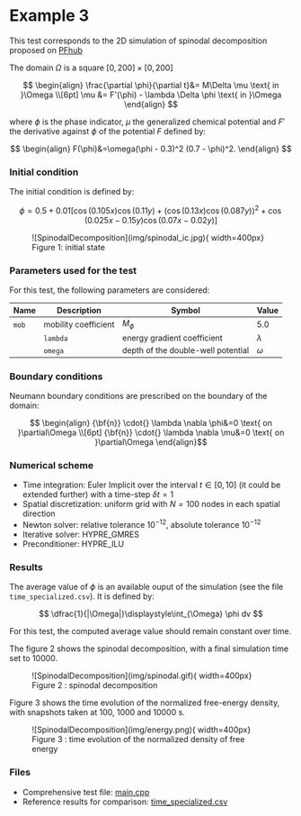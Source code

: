 
# **Example 3**

This test corresponds to the 2D simulation of spinodal decomposition proposed on [PFhub](https://pages.nist.gov/pfhub/benchmarks/benchmark1.ipynb/)

The domain $`\Omega`$ is a square $`[0,200]\times[0,200]`$

```math

\begin{align}
\frac{\partial \phi}{\partial t}&= M\Delta \mu \text{ in }\Omega 
\\[6pt]    
\mu &= F'(\phi) - \lambda \Delta \phi \text{ in }\Omega 
\end{align}

```

where $`\phi`$ is the phase indicator, $`\mu`$ the generalized chemical potential and $`F'`$ the derivative against $`\phi`$ of the potential $`F`$ defined by:

```math

\begin{align} 
F(\phi)&=\omega(\phi - 0.3)^2 (0.7 - \phi)^2.
\end{align}

```

### __Initial condition__

The initial condition is defined by:

```math

    \phi = 0.5 + 0.01  \left[\cos(0.105x)\cos(0.11y) +(\cos(0.13x)\cos(0.087y))^2+ \cos(0.025x - 0.15y)\cos(0.07x - 0.02y)\right]

```

<figure markdown="span">
    ![SpinodalDecomposition](img/spinodal_ic.jpg){  width=400px}
    <figcaption>Figure 1: initial state 
    </figcaption>
</figure>

### **Parameters used for the test**
    
For this test, the following parameters are considered:

| Name              | Description                        | Symbol       | Value                         |
| -----   | ---------------------------------- | ------------ | ----------------------------- |
| `mob` | mobility coefficient               | $`M_\phi`$   | $`5.0`$                     |
    | `lambda` | energy gradient coefficient        | $`\lambda`$  | $`2.0`$ |
    | `omega` | depth of the double-well potential | $`\omega`$   | $`5.0`$     |

### __Boundary conditions__

Neumann boundary conditions are prescribed on the boundary of the domain:

```math

\begin{align} 
{\bf{n}} \cdot{} \lambda \nabla \phi&=0 \text{ on }\partial\Omega

\\[6pt]

{\bf{n}} \cdot{} \lambda \nabla \mu&=0 \text{ on }\partial\Omega
\end{align}
```

### __Numerical scheme__

- Time integration: Euler Implicit over the interval $`t\in[0,10]`$ (it could be extended further) with a time-step $`\delta t=1`$
- Spatial discretization: uniform grid with $`N=100`$ nodes in each spatial direction
- Newton solver: relative tolerance $`10^{-12}`$, absolute tolerance $`10^{-12}`$
- Iterative solver: HYPRE_GMRES 
- Preconditioner: HYPRE_ILU


### __Results__ 

The average value of $`\phi`$ is an available ouput of the simulation (see the file `time_specialized.csv`). It is defined by:

```math

\dfrac{1}{|\Omega|}\displaystyle\int_{\Omega} \phi dv 

```

For this test, the computed average value should remain constant over time.

The figure 2 shows the spinodal decomposition, with a final simulation time set to $`10000`$. 

<figure markdown="span">
    ![SpinodalDecomposition](img/spinodal.gif){  width=400px}
    <figcaption>Figure 2 : spinodal decomposition
    </figcaption>
</figure>

Figure 3 shows the time evolution of the normalized free-energy density, with snapshots taken at $`100`$, $`1000`$ and $`10000`$ s.

<figure markdown="span">
    ![SpinodalDecomposition](img/energy.png){  width=400px}
    <figcaption>Figure 3 : time evolution of the normalized density of free energy
    </figcaption>
</figure>

### __Files__ 

- Comprehensive test file: [main.cpp](https://github.com/Collab4Sloth/SLOTH/tree/master/tests/CahnHilliard/2D/test2/main.cpp)
- Reference results for comparison: [time_specialized.csv](https://github.com/Collab4Sloth/SLOTH/tree/master/tests/CahnHilliard/2D/test2/ref/time_specialized.csv)

